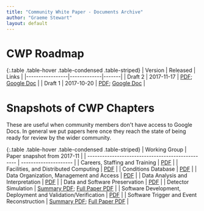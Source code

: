 ```yaml
---
title: "Community White Paper - Documents Archive"
author: "Graeme Stewart"
layout: default
---
```


# CWP Roadmap

{:.table .table-hover .table-condensed .table-striped}
| Version         | Released    | Links |
|-----------------|-------------|-------|
| Draft 2         | 2017-11-17  | [PDF]({{site.docs.url}}/CWP/papers/roadmap/HSF-Community-White-Paper-v0.2.pdf); [Google Doc](https://docs.google.com/document/d/1mXJ51Xi1FEcQKzf6jJknmkC3MGeZqjPjgtoj3pVD6rk/edit?usp=sharing) |
| Draft 1         | 2017-10-20  | [PDF]({{site.docs.url}}/CWP/papers/roadmap/HSF-Community-White-Paper-v0.1-linenumbers.pdf); [Google Doc](https://docs.google.com/document/d/1rcPIJQc3LNAh5tjHKjfuq80StrMO5ksiLwhDlJzeg9U/edit?usp=sharing) |


# Snapshots of CWP Chapters

These are useful when community members don't have access to Google Docs. In general we put papers here
once they reach the state of being ready for review by the wider community.

{:.table .table-hover .table-condensed .table-striped}
| Working Group                                     | Paper snapshot from 2017-11    |
| ------------------------------------------------- | --------------------- |
| Careers, Staffing and Training                    | [PDF]({{site.docs.cwp201711}}/TrainingChapterCommunityWhitePaper.pdf) |
| Facilities, and Distributed Computing             | [PDF]({{site.docs.cwp201711}}/Computing-Models-v2.pdf) |
| Conditions Database | [PDF]({{site.docs.cwp201711}}/Conditions-DB-WG-WP.pdf) |
| Data Organization, Management and Access | [PDF]({{site.docs.cwp201711}}/HSF-CWP-DM.pdf) |
| Data Analysis and Interpretation | [PDF]({{site.docs.cwp201711}}/CWP-Analysis-WG-paper-draft.pdf) |
| Data and Software Preservation | [PDF]({{site.docs.cwp201711}}/Data-and-Software-Preservation-WG-CWP-Chapter.pdf) |
| Detector Simulation | [Summary PDF]({{site.docs.cwp201711}}/Detector-Simulation-WP-Executive-Summary.pdf); [Full Paper PDF]({{site.docs.cwp201711}}/Detector-Simulation-White-Paper.pdf) |
| Software Development, Deployment and Validation/Verification | [PDF]({{site.docs.cwp201711}}/CWP-WG-Software-development-Deployment-and-ValidationVerification.pdf) |
| Software Trigger and Event Reconstruction | [Summary PDF]({{site.docs.cwp201711}}/Executive-summary-Software-trigger-and-event-reconstruction-CWP.pdf); [Full Paper PDF]({{site.docs.cwp201711}}/Software-trigger-and-event-reconstruction-CWP.pdf) |

